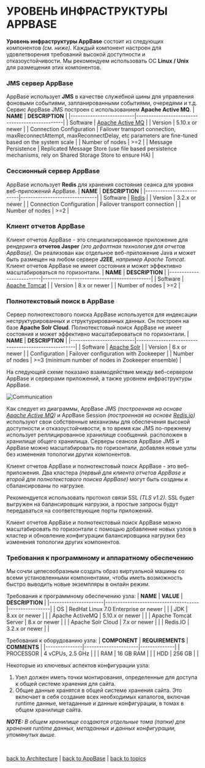 # УРОВЕНЬ ИНФРАСТРУКТУРЫ APPBASE

**Уровень инфраструктуры AppBase** состоит из следующих компонентов _(см. ниже)_. Каждый компонент настроен для удовлетворения требований высокой доступности и отказоустойчивости. Мы рекомендуем использовать ОС **Linux / Unix** для размещения этих компонентов.

### JMS cервер AppBase
AppBase использует **JMS** в качестве служебной шины для управления фоновыми событиями, запланированными событиями, очередями и т.д. Сервис AppBase JMS построен с использованием **Apache Active MQ**.
| **NAME**                 | **DESCRIPTION**                                |
|--------------------------|------------------------------------------------|
| Software                 | [Apache Active MQ](http://activemq.apache.org) |
| Version                  | 5.10.x or newer                                |
| Connection Configuration | Failover transport connection, maxReconnectAttempt, maxReconnectDelay,
etc parameters are fine-tuned based on the system scale                     |
| Number of nodes          | >=2                                            |
| Message Persistence      | Replicated Message Store (use file based persistence mechanisms, rely on
Shared Storage Store to ensure HA)                                          |

### Сессионный сервер AppBase
AppBase использует **Redis** для хранения состояния сеанса для уровня веб-приложений AppBase.
| **NAME**                 | **DESCRIPTION**               |
|--------------------------|-------------------------------|
| Software                 | [Redis](https://redis.io/)    |
| Version                  | 3.2.x or newer                |
| Connection Configuration | Failover transport connection |
| Number of nodes          | >=2                           |


### Клиент отчетов AppBase
Клиент отчетов AppBase - это специализированное приложение для рендеринга **отчетов Jasper** _(это дефолтная технология для отчетов AppBase)_. Он реализован как отдельное веб-приложение Java и может быть размещен на любом сервере **J2EE**, _например Apache Tomcat_. Клиент отчетов AppBase не имеет состояния и может эффективно масштабироваться по горизонтали.
| **NAME**                 | **DESCRIPTION**                            |
|--------------------------|--------------------------------------------|
| Software                 | [Apache Tomcat](http://tomcat.apache.org/) |
| Version                  | 8.x or newer                              |
| Number of nodes          | >=2                                        |


### Полнотекстовый поиск в AppBase
Сервер полнотекстового поиска AppBase используется для индексации неструктурированных и структурированных данных. Он построен на базе **Apache Solr Cloud**. Полнотекстовый поиск AppBase не имеет состояния и может эффективно масштабироваться по горизонтали.
| **NAME**                 | **DESCRIPTION**                                     |
|--------------------------|-----------------------------------------------------|
| Software                 | [Apache Solr](http://lucene.apache.org/solr/)       |
| Version                  | 6.x or newer                                        |
| Configuration            | Failover configuration with Zookeeper               |
| Number of nodes          | >=3 (minimum number of nodes in Zookeeper ensemble) |

На следующей схеме показано взаимодействие между веб-сервером AppBase и серверами приложений, а также уровнем инфраструктуры AppBase.

![Communication](https://github.com/CrappyCodeMaker/ECCENTEX-KNOWLEGE/blob/main/Content/1%20Start%20work/1.2%20AppBase/1.2.3%20Architecture/IMG/Communication.png)

Как следует из диаграммы, AppBase JMS _(построенная на основе [Apache Active MQ](http://activemq.apache.org))_ и AppBase Session _(построенная на основе [Redis.io](https://redis.io/))_ используют свои собственные механизмы для обеспечения высокой доступности и отказоустойчивости, в то время как JMS по-прежнему использует реплицированное хранилище сообщений. расположен в хранилище общего хранилища. Серверы сеансов AppBase JMS и AppBase можно масштабировать по горизонтали, добавляя новые узлы без изменения топологии других компонентов.

Клиент отчетов AppBase и полнотекстовый поиск AppBase - это веб-приложения. Два кластера _(первый для клиента отчетов AppBase и второй для полнотекстового поиска AppBase)_ могут быть созданы и сбалансированы по нагрузке.

Рекомендуется использовать протокол связи SSL _(TLS v1.2)_. SSL будет выгружен на балансировщик нагрузки, а простые запросы будут передаваться на соответствующие порты приложений.

Клиент отчетов AppBase и полнотекстовый поиск AppBase можно масштабировать по горизонтали с помощью добавление новых узлов в кластер и обновление конфигурации балансировщика нагрузки без изменения топологии других компонентов.

### Требования к программному и аппаратному обеспечению
Мы сочли целесообразным создать образ виртуальной машины со всеми установленными компонентами, чтобы иметь возможность быстро выводить новые экземпляры в онлайн режим.

Требования к программному обеспечению узла:
| **NAME**             | **VALUE**                            | **DESCRIPTION** |
|----------------------|--------------------------------------|-----------------|
| OS                   | RedHat Linux 7.0 Enterprise or newer |                 |
| JDK                  | 8.xx or newer                        |                 |
| Apache ActiveMQ      | 5.10.x or newer                      |                 |
| Apache Tomcat Server | 8.x or newer                         |                 |
| Apache Solr Cloud    | 7.x or newer                         |                 |
| Redis.IO             | 3.2.x or newer                       |                 |

Требования к оборудованию узла:
| **COMPONENT** | **REQUIREMENTS**     | **COMMENTS** |
|---------------|----------------------|--------------|
| PROCESSOR     | 4 vCPUs, 2.5 GHz     |              |
| RAM           | 16 GB RAM            |              |
| HDD           | 256 GB               |              |

Некоторые из ключевых аспектов конфигурации узла:
1. Узел должен иметь точки монтирования, определенные для доступа к общей системе хранения для сайта.
2. Общие данные хранятся в общей системе хранения сайта. Это включает в себя создание всех необходимых каталогов, включая runtime данные, метаданные и данные конфигурации, в томах в общем хранилище сайта.

**_NOTE:_** _В общем хранилище создаются отдельные тома (папки) для хранения runtime данных, метаданных и данных конфигурации, упомянутых выше._


<br/>

[back to Architecture](https://github.com/CrappyCodeMaker/ECCENTEX-KNOWLEGE/blob/main/Content/1%20Start%20work/1.2%20AppBase/1.2.3%20Architecture/InstallationArchitecture.md#%EF%B8%8F-%D0%B0%D1%80%D1%85%D0%B8%D1%82%D0%B5%D0%BA%D1%82%D1%83%D1%80%D0%B0-%D1%83%D1%81%D1%82%D0%B0%D0%BD%D0%BE%D0%B2%D0%BA%D0%B8-appbase-dcm) | [back to AppBase](https://github.com/CrappyCodeMaker/ECCENTEX-KNOWLEGE/blob/main/Content/1%20Start%20work/1.2%20AppBase/AppBase.md#-%D0%B8%D0%BD%D1%84%D1%80%D0%B0%D1%81%D1%82%D1%80%D1%83%D0%BA%D1%82%D1%83%D1%80%D0%B0-%D0%B8-%D0%B0%D1%80%D1%85%D0%B8%D1%82%D0%B5%D0%BA%D1%82%D1%83%D1%80%D0%B0-%D1%83%D1%81%D1%82%D0%B0%D0%BD%D0%BE%D0%B2%D0%BA%D0%B8-appbase-dcm) | [back to topics](https://github.com/CrappyCodeMaker/ECCENTEX-KNOWLEGE/blob/main/Content/0%20Topics/Topics.md#-topics)